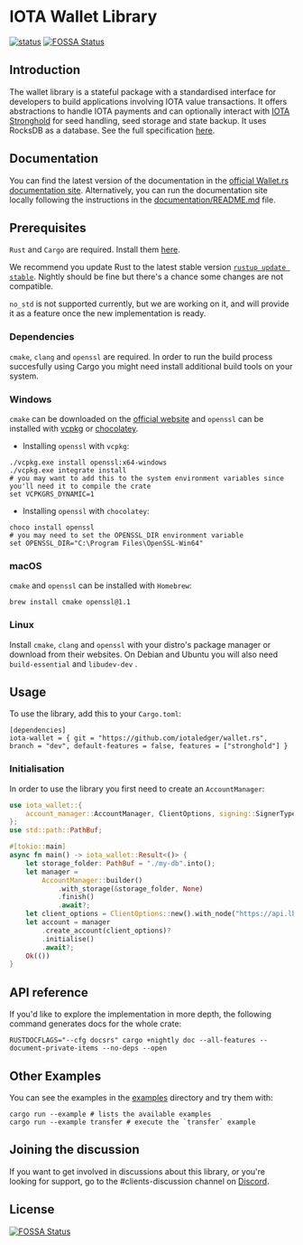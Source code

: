 # IOTA Wallet Library

[![status](https://img.shields.io/badge/Status-Alpha-yellow.svg)](https://github.com/iotaledger/wallet.rs)
[![FOSSA Status](https://app.fossa.com/api/projects/git%2Bgithub.com%2Fiotaledger%2Fwallet.rs.svg?type=shield)](https://app.fossa.com/projects/git%2Bgithub.com%2Fiotaledger%2Fwallet.rs?ref=badge_shield)

## Introduction

The wallet library is a stateful package with a standardised interface for developers to build applications involving IOTA value transactions.
It offers abstractions to handle IOTA payments and can optionally interact with [IOTA Stronghold](https://github.com/iotaledger/stronghold.rs/) for seed handling, seed storage and state backup. It uses RocksDB as a database. See the full specification [here](https://github.com/iotaledger/wallet.rs/blob/dev/specs/wallet-ENGINEERING-SPEC-0000.md).

## Documentation

You can find the latest version of the documentation in the [official Wallet.rs documentation site](https://wiki.iota.org/wallet.rs/welcome/). Alternatively, you can run the documentation site locally following the instructions in the [documentation/README.md](documentation/README.md) file. 

## Prerequisites

`Rust` and `Cargo` are required. Install them [here](https://doc.rust-lang.org/cargo/getting-started/installation.html).

We recommend you update Rust to the latest stable version [`rustup update stable`](https://github.com/rust-lang/rustup.rs#keeping-rust-up-to-date). Nightly should be fine but there's a chance some changes are not compatible.

`no_std` is not supported currently, but we are working on it, and will provide it as a feature once the new implementation is ready.

### Dependencies

`cmake`, `clang` and `openssl` are required. In order to run the build process succesfully using Cargo you might need install additional build tools on your system. 

### Windows

`cmake` can be downloaded on the [official website](https://cmake.org/download/) and `openssl` can be installed with [vcpkg](https://github.com/microsoft/vcpkg) or [chocolatey](https://chocolatey.org/).

- Installing `openssl` with `vcpkg`:

```
./vcpkg.exe install openssl:x64-windows
./vcpkg.exe integrate install
# you may want to add this to the system environment variables since you'll need it to compile the crate
set VCPKGRS_DYNAMIC=1
```

- Installing `openssl` with `chocolatey`:

```
choco install openssl
# you may need to set the OPENSSL_DIR environment variable
set OPENSSL_DIR="C:\Program Files\OpenSSL-Win64"
```

### macOS

`cmake` and `openssl` can be installed with `Homebrew`:

```
brew install cmake openssl@1.1
```

### Linux

Install `cmake`, `clang` and `openssl` with your distro's package manager or download from their websites. On Debian and Ubuntu you will also need `build-essential` and `libudev-dev` .

## Usage

To use the library, add this to your `Cargo.toml`:

```
[dependencies]
iota-wallet = { git = "https://github.com/iotaledger/wallet.rs", branch = "dev", default-features = false, features = ["stronghold"] }
```

### Initialisation

In order to use the library you first need to create an `AccountManager`:

```rust
use iota_wallet::{
    account_manager::AccountManager, ClientOptions, signing::SignerType,
};
use std::path::PathBuf;

#[tokio::main]
async fn main() -> iota_wallet::Result<()> {
    let storage_folder: PathBuf = "./my-db".into();
    let manager =
        AccountManager::builder()
            .with_storage(&storage_folder, None)
            .finish()
            .await?;
    let client_options = ClientOptions::new().with_node("https://api.lb-0.h.chrysalis-devnet.iota.cafe")?.build();
    let account = manager
        .create_account(client_options)?
        .initialise()
        .await?;
    Ok(())
}
```

## API reference

If you'd like to explore the implementation in more depth, the following command generates docs for the whole crate:

```
RUSTDOCFLAGS="--cfg docsrs" cargo +nightly doc --all-features --document-private-items --no-deps --open
```

## Other Examples

You can see the examples in the [examples](examples/) directory and try them with:

```
cargo run --example # lists the available examples
cargo run --example transfer # execute the `transfer` example
```

## Joining the discussion

If you want to get involved in discussions about this library, or you're looking for support, go to the #clients-discussion channel on [Discord](https://discord.iota.org).


## License
[![FOSSA Status](https://app.fossa.com/api/projects/git%2Bgithub.com%2Fiotaledger%2Fwallet.rs.svg?type=large)](https://app.fossa.com/projects/git%2Bgithub.com%2Fiotaledger%2Fwallet.rs?ref=badge_large)